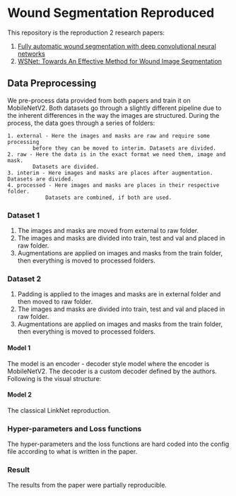 # Wound Segmentation Reproduced

This repository is the reproduction 2 research papers:
1. [Fully automatic wound segmentation with deep convolutional neural networks](https://arxiv.org/abs/2010.05855)
2. [WSNet: Towards An Effective Method for Wound Image Segmentation](https://ieeexplore.ieee.org/document/10030591)

## Data Preprocessing
We pre-process data provided from both papers and train it on MobileNetV2. Both datasets go through a slightly different pipeline due to the inherent differences in the way the images are structured. During the process, the data goes through a series of folders:
```
1. external - Here the images and masks are raw and require some processing 
        before they can be moved to interim. Datasets are divided.
2. raw - Here the data is in the exact format we need them, image and mask.
        Datasets are divided.
3. interim - Here images and masks are places after augmentation. Datasets are divided.
4. processed - Here images and masks are places in their respective folder. 
            Datasets are combined, if both are used.
```
### Dataset 1
1. The images and masks are moved from external to raw folder.
2. The images and masks are divided into train, test and val and placed in raw folder.
3. Augmentations are applied on images and masks from the train folder, then everything is moved to processed folders.

### Dataset 2
1. Padding is applied to the images and masks are in external folder and then moved to raw folder.
2. The images and masks are divided into train, test and val and placed in raw folder.
3. Augmentations are applied on images and masks from the train folder, then everything is moved to processed folders.

#### Model 1
The model is an encoder - decoder style model where the encoder is MobileNetV2. The decoder is a custom decoder defined by the authors. Following is the visual structure:

#### Model 2
The classical LinkNet reproduction.

### Hyper-parameters and Loss functions
The hyper-parameters and the loss functions are hard coded into the config file according to what is written in the paper.

### Result
The results from the paper were partially reproducible.